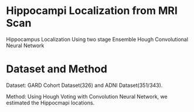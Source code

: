 # Hippocampi Localization from MRI Scan
Hippocampus Localization Using two stage Ensemble Hough Convolutional Neural Network

# Dataset and Method 
 Dataset: GARD Cohort Dataset(326) and ADNI Dataset(351/343).
 
 
 Method: Using Hough Voting with Convolution Neural Network, we estimated the Hippocmapi locations. 

